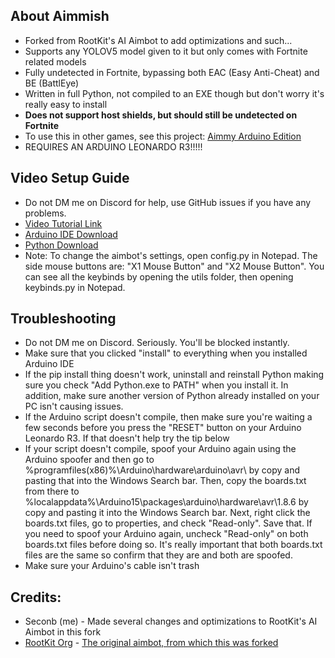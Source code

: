 ## About Aimmish
- Forked from RootKit's AI Aimbot to add optimizations and such...
- Supports any YOLOV5 model given to it but only comes with Fortnite related models
- Fully undetected in Fortnite, bypassing both EAC (Easy Anti-Cheat) and BE (BattlEye)
- Written in full Python, not compiled to an EXE though but don't worry it's really easy to install
- **Does not support host shields, but should still be undetected on Fortnite**
- To use this in other games, see this project: [Aimmy Arduino Edition](https://github.com/Seconb/Aimmy-Arduino-Edition)
- REQUIRES AN ARDUINO LEONARDO R3!!!!!

## Video Setup Guide
- Do not DM me on Discord for help, use GitHub issues if you have any problems.
- [Video Tutorial Link](https://streamable.com/srqx16)
- [Arduino IDE Download](https://downloads.arduino.cc/arduino-1.8.19-windows.exe)
- [Python Download](https://www.python.org/ftp/python/3.9.10/python-3.9.10-amd64.exe)
- Note: To change the aimbot's settings, open config.py in Notepad. The side mouse buttons are: "X1 Mouse Button" and "X2 Mouse Button". You can see all the keybinds by opening the utils folder, then opening keybinds.py in Notepad.

## Troubleshooting
- Do not DM me on Discord. Seriously. You'll be blocked instantly.
- Make sure that you clicked "install" to everything when you installed Arduino IDE
- If the pip install thing doesn't work, uninstall and reinstall Python making sure you check "Add Python.exe to PATH" when you install it. In addition, make sure another version of Python already installed on your PC isn't causing issues.
- If the Arduino script doesn't compile, then make sure you're waiting a few seconds before you press the "RESET" button on your Arduino Leonardo R3. If that doesn't help try the tip below
- If your script doesn't compile, spoof your Arduino again using the Arduino spoofer and then go to %programfiles(x86)%\Arduino\hardware\arduino\avr\ by copy and pasting that into the Windows Search bar. Then, copy the boards.txt from there to %localappdata%\Arduino15\packages\arduino\hardware\avr\1.8.6 by copy and pasting it into the Windows Search bar. Next, right click the boards.txt files, go to properties, and check "Read-only". Save that. If you need to spoof your Arduino again, uncheck "Read-only" on both boards.txt files before doing so. It's really important that both boards.txt files are the same so confirm that they are and both are spoofed.
- Make sure your Arduino's cable isn't trash
## Credits:
- Seconb (me) - Made several changes and optimizations to RootKit's AI Aimbot in this fork
- [RootKit Org](https://rootkit.org/) - [The original aimbot, from which this was forked](https://github.com/RootKit-Org/AI-Aimbot)
